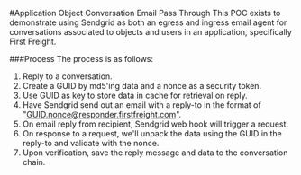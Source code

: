 #Application Object Conversation Email Pass Through
This POC exists to demonstrate using Sendgrid as both an egress and ingress 
email agent for conversations associated to objects and users in an application,
specifically First Freight.

###Process
The process is as follows:

 1. Reply to a conversation.
 2. Create a GUID by md5'ing data and a nonce as a security token.
 3. Use GUID as key to store data in cache for retrieval on reply.
 4. Have Sendgrid send out an email with a reply-to in the format of "GUID.nonce@responder.firstfreight.com".
 5. On email reply from recipient, Sendgrid web hook will trigger a request.
 6. On response to a request, we'll unpack the data using the GUID in the reply-to and validate with the nonce.
 7. Upon verification, save the reply message and data to the conversation chain.
 
 
